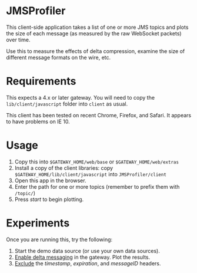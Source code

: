 # JMSProfiler

This client-side application takes a list of one or more JMS topics and plots the size of each message (as measured by the raw WebSocket packets) over time. 

Use this to measure the effects of delta compression, examine the size of different message formats on the wire, etc.

# Requirements

This expects a 4.x or later gateway. You will need to copy the `lib/client/javascript` folder into `client` as usual.

This client has been tested on recent Chrome, Firefox, and Safari. It appears to have problems on IE 10.

# Usage

1. Copy this into `$GATEWAY_HOME/web/base` or `$GATEWAY_HOME/web/extras`
2. Install a copy of the client libraries: copy `$GATEWAY_HOME/lib/client/javascript` into `JMSProfiler/client`
3. Open this app in the browser.
4. Enter the path for one or more topics (remember to prefix them with `/topic/`)
5. Press *start* to begin plotting.

# Experiments

Once you are running this, try the following:
1. Start the demo data source (or use your own data sources).
2. [Enable delta messaging](http://developer.kaazing.com/documentation/jms/4.0/admin-reference/r_stomp_service.html#deltamsg) in the gateway. Plot the results.
3. [Exclude](http://developer.kaazing.com/documentation/jms/4.0/admin-reference/r_stomp_service.html#jms_topic_properties) the *timestamp*, *expiration*, and *messageID* headers. 